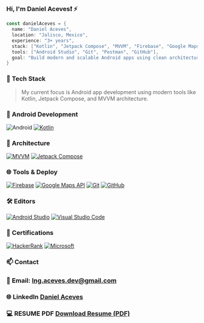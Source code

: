 ### Hi, I'm Daniel Aceves❗ ⚡


```Kotlin
const danielAceves = {
  name: "Daniel Aceves",
  location: "Jalisco, Mexico",
  experience: "3+ years",
  stack: ["Kotlin", "Jetpack Compose", "MVVM", "Firebase", "Google Maps API"],
  tools: ["Android Studio", "Git", "Postman", "GitHub"],
  goal: "Build modern and scalable Android apps using clean architecture."
}
```

### 🚀 Tech Stack  
> My current focus is Android app development using modern tools like Kotlin, Jetpack Compose, and MVVM architecture.
### 📱 Android Development
![Android](https://img.shields.io/badge/Android-3DDC84?style=for-the-badge&logo=android&logoColor=white)
[![Kotlin](https://img.shields.io/badge/Kotlin-7F52FF?style=for-the-badge&logo=kotlin&logoColor=white)]()
### 🧠 Architecture
[![MVVM](https://img.shields.io/badge/MVVM-%23007396.svg?style=for-the-badge)]()
[![Jetpack Compose](https://img.shields.io/badge/Jetpack_Compose-4285F4?style=for-the-badge&logo=android&logoColor=white)]()
### 🌐 Tools & Deploy
[![Firebase](https://img.shields.io/badge/Firebase-FFCA28?style=for-the-badge&logo=firebase&logoColor=black)]()
[![Google Maps API](https://img.shields.io/badge/Google_Maps_API-4285F4?style=for-the-badge&logo=googlemaps&logoColor=white)]()
[![Git](https://img.shields.io/badge/Git-F05032?style=for-the-badge&logo=git&logoColor=white)]()
[![GitHub](https://img.shields.io/badge/GitHub-181717?style=for-the-badge&logo=github&logoColor=white)]()
### 🛠️ Editors
[![Android Studio](https://img.shields.io/badge/Android_Studio-3DDC84?style=for-the-badge&logo=android-studio&logoColor=white)]()
[![Visual Studio Code](https://img.shields.io/badge/VS_Code-007ACC?style=for-the-badge&logo=visual-studio-code&logoColor=white)]()
### 📜 Certifications
[![HackerRank](https://img.shields.io/badge/HackerRank-2EC866?style=for-the-badge&logo=HackerRank&logoColor=white)]()
[![Microsoft](https://img.shields.io/badge/Microsoft-0078D4?style=for-the-badge&logo=microsoft&logoColor=white)]()

### 📫 Contact
### 📧 Email: Ing.aceves.dev@gmail.com
### 🌐 LinkedIn [Daniel Aceves](https://www.linkedin.com/in/ingdanielacevesdeveloper/)
### 💻 RESUME PDF [Download Resume (PDF)](https://drive.google.com/file/d/1cl4FNfcmZEcCz5JbF72XZxflFnMUy42P/view?usp=share_link)

